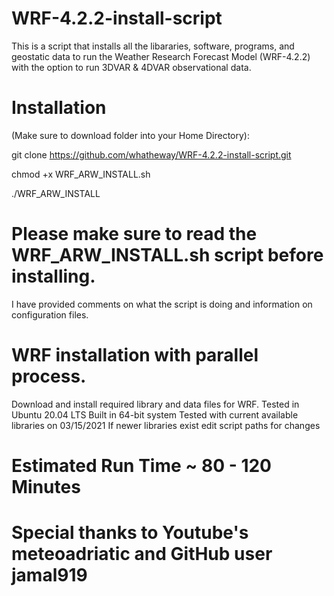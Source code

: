 # WRF-4.2.2-install-script
This is a script that installs all the libararies, software, programs, and geostatic data to run the Weather Research Forecast Model (WRF-4.2.2) with the option to run 3DVAR & 4DVAR observational data. 

# Installation 
(Make sure to download folder into your Home Directory):

git clone https://github.com/whatheway/WRF-4.2.2-install-script.git

chmod +x WRF_ARW_INSTALL.sh

./WRF_ARW_INSTALL

# Please make sure to read the WRF_ARW_INSTALL.sh script before installing.  
I have provided comments on what the script is doing and information on configuration files.


# WRF installation with parallel process.
Download and install required library and data files for WRF.
Tested in Ubuntu 20.04 LTS
Built in 64-bit system
Tested with current available libraries on 03/15/2021
If newer libraries exist edit script paths for changes
# Estimated Run Time ~ 80 - 120 Minutes
# Special thanks to  Youtube's meteoadriatic and GitHub user jamal919
